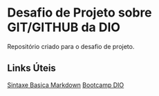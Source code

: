 # Desafio de Projeto sobre GIT/GITHUB da DIO
Repositório criado para o desafio de projeto.

## Links Úteis
[Sintaxe Basica Markdown](https://www.markdownguide.org/basic-syntax/)
[Bootcamp DIO](https://www.dio.me/)
